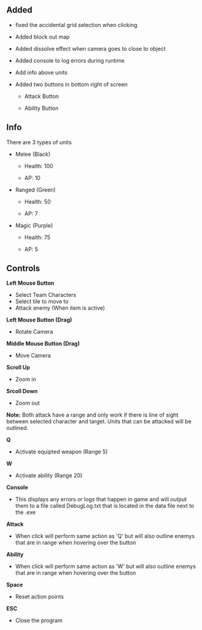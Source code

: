 <h2>Added</h2>

- fixed the accidental grid selection when clicking

- Added block out map

- Added dissolve effect when camera goes to close to object

- Added console to log errors during runtime

- Add info above units

- Added two buttons in bottom right of screen

  - Attack Button
  
  - Ability Button


<h2>Info</h2>
There are 3 types of units

- Melee (Black)

  - Health: 100
  
  - AP: 10
  
- Ranged (Green)

  - Health: 50
  
  - AP: 7
  
- Magic (Purple)

  - Health: 75
  
  - AP: 5

<h2>Controls</h2>

<b>Left Mouse Button</b>
- Select Team Characters
- Select tile to move to
- Attack enemy (When item is active)

<b>Left Mouse Button (Drag)</b>
- Rotate Camera

<b>Middle Mouse Button (Drag)</b>
- Move Camera

<b>Scroll Up</b>
- Zoom in

<b>Srcoll Down</b>
- Zoom out

<b>Note:</b> Both attack have a range and only work if there is line of
sight between selected character and target. Units that can be attacked
will be outlined.

<b>Q</b>
- Activate equipted weapon (Range 5)

<b>W</b>
- Activate ability (Range 20)

<b>Console</b>
- This displays any errors or logs that happen in game and will output them to a file called DebugLog.txt that is located in the data file next to the .exe

<b>Attack</b>
- When click will perform same action as 'Q' but will also outline enemys that are in range when hovering over the button

<b>Ability</b>
- When click will perform same action as 'W' but will also outline enemys that are in range when hovering over the button


<b>Space</b>
- Reset action points

<b>ESC</b>
- Close the program





